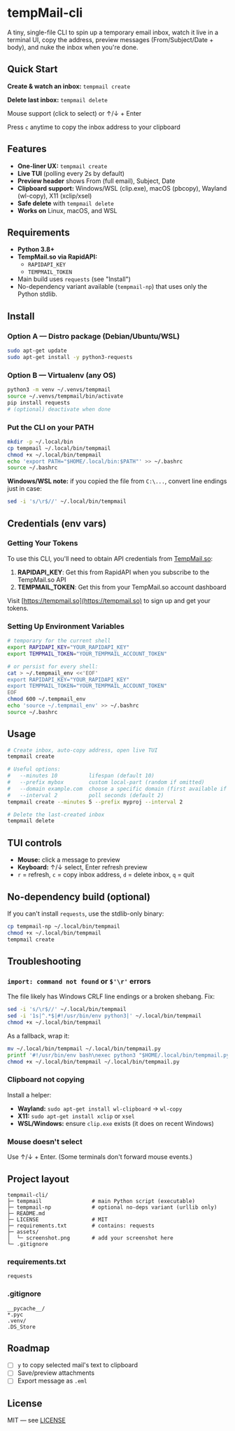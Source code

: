 # tempMail-cli

A tiny, single-file CLI to spin up a temporary email inbox, watch it live in a terminal UI, copy the address, preview messages (From/Subject/Date + body), and nuke the inbox when you're done.

## Quick Start

**Create & watch an inbox:** `tempmail create`

**Delete last inbox:** `tempmail delete`

Mouse support (click to select) or ↑/↓ + Enter

Press `c` anytime to copy the inbox address to your clipboard

## Features

- **One-liner UX:** `tempmail create`
- **Live TUI** (polling every 2s by default)
- **Preview header** shows From (full email), Subject, Date
- **Clipboard support:** Windows/WSL (clip.exe), macOS (pbcopy), Wayland (wl-copy), X11 (xclip/xsel)
- **Safe delete** with `tempmail delete`
- **Works on** Linux, macOS, and WSL

## Requirements

- **Python 3.8+**
- **TempMail.so via RapidAPI:**
  - `RAPIDAPI_KEY`
  - `TEMPMAIL_TOKEN`
- Main build uses `requests` (see "Install")
- No-dependency variant available (`tempmail-np`) that uses only the Python stdlib.

## Install

### Option A — Distro package (Debian/Ubuntu/WSL)
```bash
sudo apt-get update
sudo apt-get install -y python3-requests
```

### Option B — Virtualenv (any OS)
```bash
python3 -m venv ~/.venvs/tempmail
source ~/.venvs/tempmail/bin/activate
pip install requests
# (optional) deactivate when done
```

### Put the CLI on your PATH
```bash
mkdir -p ~/.local/bin
cp tempmail ~/.local/bin/tempmail
chmod +x ~/.local/bin/tempmail
echo 'export PATH="$HOME/.local/bin:$PATH"' >> ~/.bashrc
source ~/.bashrc
```

**Windows/WSL note:** if you copied the file from `C:\...`, convert line endings just in case:
```bash
sed -i 's/\r$//' ~/.local/bin/tempmail
```

## Credentials (env vars)

### Getting Your Tokens

To use this CLI, you'll need to obtain API credentials from [TempMail.so](https://tempmail.so):

1. **RAPIDAPI_KEY**: Get this from RapidAPI when you subscribe to the TempMail.so API
2. **TEMPMAIL_TOKEN**: Get this from your TempMail.so account dashboard

Visit [https://tempmail.so](https://tempmail.so) to sign up and get your tokens.

### Setting Up Environment Variables

```bash
# temporary for the current shell
export RAPIDAPI_KEY="YOUR_RAPIDAPI_KEY"
export TEMPMAIL_TOKEN="YOUR_TEMPMAIL_ACCOUNT_TOKEN"

# or persist for every shell:
cat > ~/.tempmail_env <<'EOF'
export RAPIDAPI_KEY="YOUR_RAPIDAPI_KEY"
export TEMPMAIL_TOKEN="YOUR_TEMPMAIL_ACCOUNT_TOKEN"
EOF
chmod 600 ~/.tempmail_env
echo 'source ~/.tempmail_env' >> ~/.bashrc
source ~/.bashrc
```

## Usage

```bash
# Create inbox, auto-copy address, open live TUI
tempmail create

# Useful options:
#   --minutes 10          lifespan (default 10)
#   --prefix mybox        custom local-part (random if omitted)
#   --domain example.com  choose a specific domain (first available if omitted)
#   --interval 2          poll seconds (default 2)
tempmail create --minutes 5 --prefix myproj --interval 2

# Delete the last-created inbox
tempmail delete
```

## TUI controls

- **Mouse:** click a message to preview
- **Keyboard:** ↑/↓ select, Enter refresh preview
- `r` = refresh, `c` = copy inbox address, `d` = delete inbox, `q` = quit

## No-dependency build (optional)

If you can't install `requests`, use the stdlib-only binary:

```bash
cp tempmail-np ~/.local/bin/tempmail
chmod +x ~/.local/bin/tempmail
tempmail create
```

## Troubleshooting

### `import: command not found` or `$'\r'` errors
The file likely has Windows CRLF line endings or a broken shebang. Fix:

```bash
sed -i 's/\r$//' ~/.local/bin/tempmail
sed -i '1s|^.*$|#!/usr/bin/env python3|' ~/.local/bin/tempmail
chmod +x ~/.local/bin/tempmail
```

As a fallback, wrap it:
```bash
mv ~/.local/bin/tempmail ~/.local/bin/tempmail.py
printf '#!/usr/bin/env bash\nexec python3 "$HOME/.local/bin/tempmail.py" "$@"\n' > ~/.local/bin/tempmail
chmod +x ~/.local/bin/tempmail ~/.local/bin/tempmail.py
```

### Clipboard not copying
Install a helper:
- **Wayland:** `sudo apt-get install wl-clipboard` → `wl-copy`
- **X11:** `sudo apt-get install xclip` or `xsel`
- **WSL/Windows:** ensure `clip.exe` exists (it does on recent Windows)

### Mouse doesn't select
Use ↑/↓ + Enter. (Some terminals don't forward mouse events.)

## Project layout

```
tempmail-cli/
├─ tempmail                # main Python script (executable)
├─ tempmail-np             # optional no-deps variant (urllib only)
├─ README.md
├─ LICENSE                 # MIT
├─ requirements.txt        # contains: requests
├─ assets/
│  └─ screenshot.png       # add your screenshot here
└─ .gitignore
```

### requirements.txt
```
requests
```

### .gitignore
```
__pycache__/
*.pyc
.venv/
.DS_Store
```

## Roadmap

- [ ] `y` to copy selected mail's text to clipboard
- [ ] Save/preview attachments
- [ ] Export message as `.eml`

## License

MIT — see [LICENSE](LICENSE)